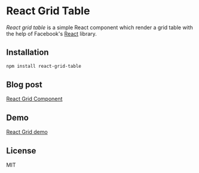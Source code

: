 # React Grid Table
*React grid table* is a simple React component which render a grid table with the help of Facebook's [React](http://facebook.github.io/react/) library.
## Installation
```sh
npm install react-grid-table
```
## Blog post
[React Grid Component](http://zinoui.com/blog/react-grid-component "React Grid Component")
## Demo
[React Grid demo](http://zinoui.com/blog/react-grid-component#demo "React Grid demo")
## License
MIT
